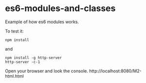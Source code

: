 # es6-modules-and-classes

Example of how es6 modules works.

To test it:

```
npm install
```
and
```
npm install -g http-server
http-server -c-1
```

Open your browser and look the console.
http://localhost:8080/M2-html.html

